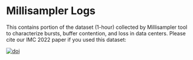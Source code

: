 # Millisampler Logs
This contains portion of the dataset (1-hour) collected by Millisampler tool to characterize bursts, buffer contention, and loss in data centers.
Please cite our IMC 2022 paper if you used this dataset:

[![doi](https://img.shields.io/badge/DOI-10.1145%2F3517745.3561430-brightgreen)](https://dl.acm.org/doi/abs/10.1145/3517745.3561430)
